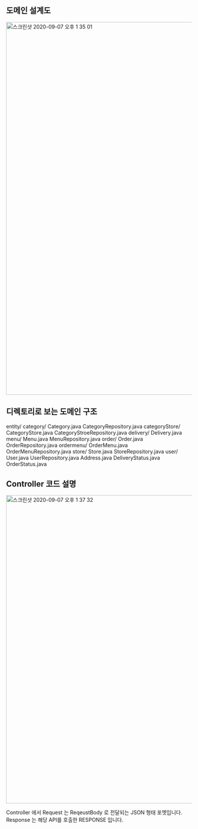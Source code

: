 ## 도메인 설계도
<img width="1010" alt="스크린샷 2020-09-07 오후 1 35 01" src="https://user-images.githubusercontent.com/48645552/92348753-f629eb80-f10e-11ea-9f9b-80740a143c44.png">


## 디렉토리로 보는 도메인 구조
entity/
    category/
        Category.java
        CategoryRepository.java
    categoryStore/
        CategoryStore.java
        CategoryStroeRepository.java
    delivery/
        Delivery.java
    menu/
        Menu.java
        MenuRepository.java
    order/
        Order.java
        OrderRepository.java
    ordermenu/
        OrderMenu.java
        OrderMenuRepository.java
    store/
        Store.java
        StoreRepository.java
    user/
        User.java
        UserRepository.java
    Address.java
    DeliveryStatus.java
    OrderStatus.java

## Controller 코드 설명

<img width="835" alt="스크린샷 2020-09-07 오후 1 37 32" src="https://user-images.githubusercontent.com/48645552/92348850-4b65fd00-f10f-11ea-8b45-ed7776f9f0b1.png">

Controller 에서 
Request 는 ReqeustBody 로 전달되는 JSON 형태 포멧입니다.
Response 는 해당 API를 호출한 RESPONSE 입니다.

